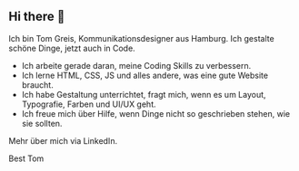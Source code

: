 ## Hi there 👋

Ich bin Tom Greis, Kommunikationsdesigner aus Hamburg. Ich gestalte schöne Dinge, jetzt auch in Code.

- Ich arbeite gerade daran, meine Coding Skills zu verbessern.
- Ich lerne HTML, CSS, JS und alles andere, was eine gute Website braucht.
- Ich habe Gestaltung unterrichtet, fragt mich, wenn es um Layout, Typografie, Farben und UI/UX geht.
- Ich freue mich über Hilfe, wenn Dinge nicht so geschrieben stehen, wie sie sollten.

Mehr über mich via LinkedIn.

Best
Tom

<!--
**tomgreis/tomgreis** is a ✨ _special_ ✨ repository because its `README.md` (this file) appears on your GitHub profile.

Here are some ideas to get you started:

- 🔭 I’m currently working on ...
- 🌱 I’m currently learning ...
- 👯 I’m looking to collaborate on ...
- 🤔 I’m looking for help with ...
- 💬 Ask me about ...
- 📫 How to reach me: ...
- 😄 Pronouns: ...
- ⚡ Fun fact: ...
-->
